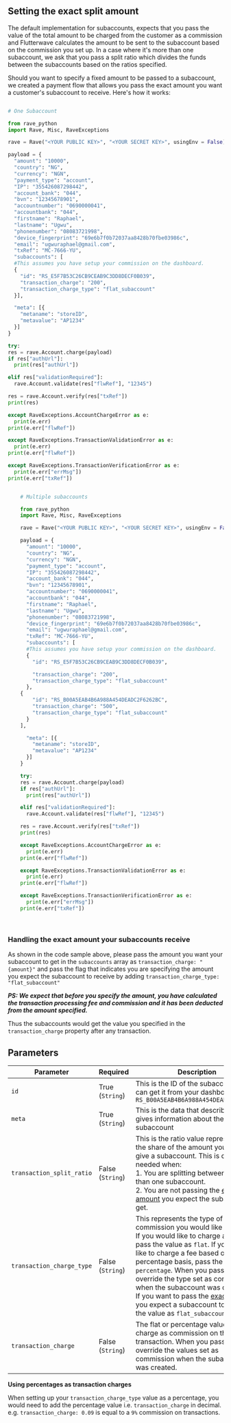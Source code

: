 ## Setting the exact split amount

The default implementation for subaccounts, expects that you pass the value of the total amount to be charged from the customer as a commission and Flutterwave calculates the amount to be sent to the subaccount based on the commission you set up. In a case where it's more than one subaccount, we ask that you pass a split ratio which divides the funds between the subaccounts based on the ratios specified.

Should you want to specify a fixed amount to be passed to a subaccount, we created a payment flow that allows you pass the exact amount you want a customer's subaccount to receive. Here's how it works:

```python

# One Subaccount

from rave_python
import Rave, Misc, RaveExceptions

rave = Rave("<YOUR PUBLIC KEY>", "<YOUR SECRET KEY>", usingEnv = False)

payload = {
  "amount": "10000",
  "country": "NG",
  "currency": "NGN",
  "payment_type": "account",
  "IP": "355426087298442",
  "account_bank": "044",
  "bvn": "12345678901",
  "accountnumber": "0690000041",
  "accountbank": "044",
  "firstname": "Raphael",
  "lastname": "Ugwu",
  "phonenumber": "08083721998",
  "device_fingerprint": "69e6b7f0b72037aa8428b70fbe03986c",
  "email": "ugwuraphael@gmail.com",
  "txRef": "MC-7666-YU",
  "subaccounts": [
  #This assumes you have setup your commission on the dashboard.
  {
    "id": "RS_E5F7B53C26CB9CEAB9C3DD8DECF0B039",
    "transaction_charge": "200",
    "transaction_charge_type": "flat_subaccount"
  }],

  "meta": [{
    "metaname": "storeID",
    "metavalue": "AP1234"
  }]
}

try:
res = rave.Account.charge(payload)
if res["authUrl"]:
  print(res["authUrl"])

elif res["validationRequired"]:
  rave.Account.validate(res["flwRef"], "12345")

res = rave.Account.verify(res["txRef"])
print(res)

except RaveExceptions.AccountChargeError as e:
  print(e.err)
print(e.err["flwRef"])

except RaveExceptions.TransactionValidationError as e:
  print(e.err)
print(e.err["flwRef"])

except RaveExceptions.TransactionVerificationError as e:
  print(e.err["errMsg"])
print(e.err["txRef"])
```

```python

    # Multiple subaccounts

    from rave_python
    import Rave, Misc, RaveExceptions

    rave = Rave("<YOUR PUBLIC KEY>", "<YOUR SECRET KEY>", usingEnv = False)

    payload = {
      "amount": "10000",
      "country": "NG",
      "currency": "NGN",
      "payment_type": "account",
      "IP": "355426087298442",
      "account_bank": "044",
      "bvn": "12345678901",
      "accountnumber": "0690000041",
      "accountbank": "044",
      "firstname": "Raphael",
      "lastname": "Ugwu",
      "phonenumber": "08083721998",
      "device_fingerprint": "69e6b7f0b72037aa8428b70fbe03986c",
      "email": "ugwuraphael@gmail.com",
      "txRef": "MC-7666-YU",
      "subaccounts": [
      #This assumes you have setup your commission on the dashboard.
      {
        "id": "RS_E5F7B53C26CB9CEAB9C3DD8DECF0B039",

        "transaction_charge": "200",
        "transaction_charge_type": "flat_subaccount"
      },
    {
        "id": "RS_B00A5EAB4B6A988A454DEADC2F6262BC",
        "transaction_charge": "500",
        "transaction_charge_type": "flat_subaccount"
      }
    ],

      "meta": [{
        "metaname": "storeID",
        "metavalue": "AP1234"
      }]
    }

    try:
    res = rave.Account.charge(payload)
    if res["authUrl"]:
      print(res["authUrl"])

    elif res["validationRequired"]:
      rave.Account.validate(res["flwRef"], "12345")

    res = rave.Account.verify(res["txRef"])
    print(res)

    except RaveExceptions.AccountChargeError as e:
      print(e.err)
    print(e.err["flwRef"])

    except RaveExceptions.TransactionValidationError as e:
      print(e.err)
    print(e.err["flwRef"])

    except RaveExceptions.TransactionVerificationError as e:
      print(e.err["errMsg"])
    print(e.err["txRef"])

```

&nbsp;

### Handling the exact amount your subaccounts receive

As shown in the code sample above, please pass the amount you want your subaccount to get in the `subaccounts` array as `transaction_charge: "{amount}"` and pass the flag that indicates you are specifying the amount you expect the subaccount to receive by adding `transaction_charge_type: "flat_subaccount"`
  
**_PS: We expect that before you specify the amount, you have calculated the transaction processing fee and commission and it has been deducted from the amount specified._**

Thus the subaccounts would get the value you specified in the `transaction_charge` property after any transaction.

## Parameters

| Parameter                 | Required              | Description                                                                                                                                                                                                                                                                                                                                                                                                                                                                                                                                                          |
| ------------------------- | --------------------- | -------------------------------------------------------------------------------------------------------------------------------------------------------------------------------------------------------------------------------------------------------------------------------------------------------------------------------------------------------------------------------------------------------------------------------------------------------------------------------------------------------------------------------------------------------------------- |
| `id`                      | True <br> (`String`)  | This is the ID of the subaccount, you can get it from your dashboard e.g. `RS_B00A5EAB4B6A988A454DEADC2F6262BC`                                                                                                                                                                                                                                                                                                                                                                                                                                                      |
| `meta`                    | True <br> (`String`)  | This is the data that describes and gives information about the subaccount                                                                                                                                                                                                                                                                                                                                                                                                                                                                                           |
| `transaction_split_ratio` | False <br> (`String`) | This is the ratio value representing the share of the amount you intend to give a subaccount. This is only needed when: <br> 1. You are splitting between more than one subaccount. <br> 2. You are not passing the [exact amount](https://developer.flutterwave.com/docs/split-payment#section-passing-the-exact-amount-you-want-a-subaccount-to-receive) you expect the subaccount to get.                                                                                                                                                                         |
| `transaction_charge_type` | False <br> (`String`) | This represents the type of commission you would like to charge. If you would like to charge a flat fee pass the value as `flat`. If you would like to charge a fee based on a percentage basis, pass the value as `percentage`. When you pass this you override the type set as commission when the subaccount was created. <br> If you want to pass the [exact amount](https://developer.flutterwave.com/docs/split-payment#section-passing-the-exact-amount-you-want-a-subaccount-to-receive) you expect a subaccount to get, pass the value as `flat_subaccount` |
| `transaction_charge`      | False <br> (`String`) | The flat or percentage value to charge as commission on the transaction. When you pass this, you override the values set as commission when the subaccount was created.                                                                                                                                                                                                                                                                                                                                                                                              |

**Using percentages as transaction charges**

When setting up your `transaction_charge_type` value as a percentage, you would need to add the percentage value i.e. `transaction_charge` in decimal. e.g. `transaction_charge: 0.09` is equal to a `9%` commission on transactions.

